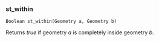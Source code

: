 ### st_within
`Boolean st_within(Geometry a, Geometry b)`

Returns _true_ if geometry _a_ is completely inside geometry _b_.